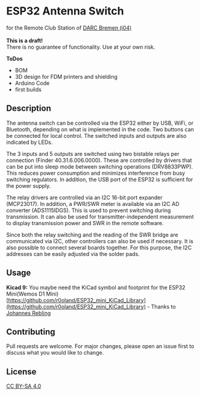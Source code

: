 # ESP32 Antenna Switch 

for the Remote Club Station of [DARC Bremen (i04)](https://darc.de/i04)\
\
**This is a draft!** \
There is no guarantee of functionality. Use at your own risk. 

**ToDos**
 - BOM
 - 3D design for FDM printers and shielding
 - Arduino Code
 - first builds

## Description

The antenna switch can be controlled via the ESP32 either by USB, WiFi, or Bluetooth, depending on what is implemented in the code. Two buttons can be connected for local control. The switched inputs and outputs are also indicated by LEDs. 

The 3 inputs and 5 outputs are switched using two bistable relays per connection (Finder 40.31.6.006.0000). These are controlled by drivers that can be put into sleep mode between switching operations (DRV8833PWP). This reduces power consumption and minimizes interference from busy switching regulators. In addition, the USB port of the ESP32 is sufficient for the power supply. 

The relay drivers are controlled via an I2C 16-bit port expander (MCP23017). 
In addition, a PWR/SWR meter is available via an I2C AD converter (ADS1115IDGS). This is used to prevent switching during transmission. It can also be used for transmitter-independent measurement to display transmission power and SWR in the remote software. 

Since both the relay switching and the reading of the SWR bridge are communicated via I2C, other controllers can also be used if necessary. It is also possible to connect several boards together. For this purpose, the I2C addresses can be easily adjusted via the solder pads. 

## Usage

**Kicad 9:**
You maybe need the KiCad symbol and footprint for the ESP32 Mini(Wemos D1 Mini) [https://github.com/r0oland/ESP32_mini_KiCad_Library](https://github.com/r0oland/ESP32_mini_KiCad_Library) - Thanks to [Johannes Rebling](https://github.com/r0oland)

## Contributing

Pull requests are welcome. For major changes, please open an issue first
to discuss what you would like to change.

## License

[CC BY-SA 4.0](https://creativecommons.org/licenses/by-sa/4.0/) 
